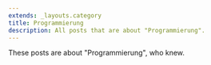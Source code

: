 ```yaml
---
extends: _layouts.category
title: Programmierung
description: All posts that are about "Programmierung".
---
```

          
These posts are about "Programmierung", who knew.
          